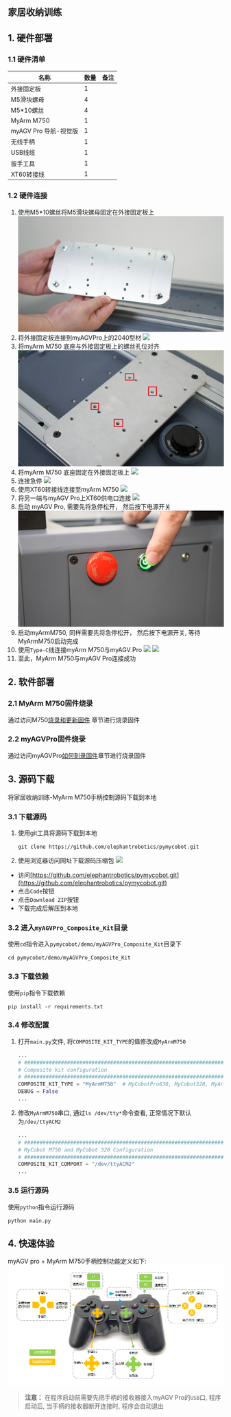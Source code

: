 ## 家居收纳训练

## 1. 硬件部署

### 1.1 硬件清单

| 名称                | 数量 | 备注 |
|-------------------|----|----|
| 外接固定板             | 1  |    |
| M5滑块螺母            | 4  |    |
| M5*10螺丝           | 4  |    |
| MyArm M750        | 1  |    |
| myAGV Pro 导航-视觉版	 | 1  |
| 无线手柄	             | 1  |
| USB线缆	            | 1  |
| 扳手工具	             | 1  |
| XT60转接线	          | 1  |

### 1.2 硬件连接

1. 使用M5*10螺丝将M5滑块螺母固定在外接固定板上
   ![](../resources/7-ExamplesRobotsUsing/7.1/DSC03253.JPG)
2. 将外接固定板连接到myAGVPro上的2040型材
   ![](../resources/7-ExamplesRobotsUsing/7.1/DSC03257.JPG)
3. 将myArm M750 底座与外接固定板上的螺丝孔位对齐
   ![](../resources/7-ExamplesRobotsUsing/7.1/img.png)
4. 将myArm M750 底座固定在外接固定板上
   ![](../resources/7-ExamplesRobotsUsing/7.1/DSC03279.JPG)
5. 连接急停
   ![](../resources/7-ExamplesRobotsUsing/7.1/DSC03294.JPG)
6. 使用XT60转接线连接至myArm M750
   ![](../resources/7-ExamplesRobotsUsing/7.1/DSC03286.JPG)
7. 将另一端与myAGV Pro上XT60供电口连接
   ![](../resources/7-ExamplesRobotsUsing/7.1/DSC03287.JPG)
8. 启动 myAGV Pro, 需要先将急停松开， 然后按下电源开关
   ![](../resources/7-ExamplesRobotsUsing/7.1/DSC03288.png)
9. 启动myArmM750, 同样需要先将急停松开， 然后按下电源开关, 等待MyArmM750启动完成
10. 使用`Type-C`线连接myArm M750与myAGV Pro
    ![](../resources/7-ExamplesRobotsUsing/7.1/DSC03289.JPG)
    ![](../resources/7-ExamplesRobotsUsing/7.1/DSC03290.JPG)
11. 至此，MyArm M750与myAGV Pro连接成功

## 2. 软件部署

### 2.1 MyArm M750固件烧录

通过访问M750[烧录和更新固件](https://docs.elephantrobotics.com/docs/myarm-master_750-cn/4-FunctionsAndApplications/5-BasicFunctions/5.2-SoftwareUsageInstructions/5.2.3-flash_firmwares.html)
章节进行烧录固件

### 2.2 myAGVPro固件烧录

通过访问myAGVPro[如何刻录固件](../5-BasicApplication/5.3-FirmwareUse/5.3.2-HowToBurnFirmware.md)章节进行烧录固件

## 3. 源码下载
将家居收纳训练-MyArm M750手柄控制源码下载到本地
### 3.1 下载源码
1. 使用git工具将源码下载到本地
   ```shell
   git clone https://github.com/elephantrobotics/pymycobot.git
   ````
2. 使用浏览器访问网址下载源码压缩包
![](../resources/7-ExamplesRobotsUsing/PymycobotDownloadZIP.png)
- 访问[https://github.com/elephantrobotics/pymycobot.git](https://github.com/elephantrobotics/pymycobot.git)
- 点击`Code`按钮
- 点击`Download ZIP`按钮
- 下载完成后解压到本地

### 3.2 进入`myAGVPro_Composite_Kit`目录

使用`cd`指令进入`pymycobot/demo/myAGVPro_Composite_Kit`目录下

```shell
cd pymycobot/demo/myAGVPro_Composite_Kit
```

### 3.3 下载依赖

使用`pip`指令下载依赖

```shell
pip install -r requirements.txt
```

### 3.4 修改配置

1. 打开`main.py`文件, 将`COMPOSITE_KIT_TYPE`的值修改成`MyArmM750`

    ```python
    ...
    # ##############################################################################################
    # Composite kit configuration
    # ##############################################################################################
    COMPOSITE_KIT_TYPE = "MyArmM750"  # MyCobotPro630, MyCobot320, MyArmM750, Undefined
    DEBUG = False
    ...
    ```

2. 修改`MyArmM750`串口, 通过`ls /dev/tty*`命令查看, 正常情况下默认为`/dev/ttyACM2`

    ```python
    ...
    # ##############################################################################################
    # MyCobot M750 and MyCobot 320 Configuration
    # ##############################################################################################
    COMPOSITE_KIT_COMPORT = "/dev/ttyACM2"
    ...
    ```
   
### 3.5 运行源码

使用`python`指令运行源码

```shell
python main.py
```

## 4. 快速体验
myAGV pro + MyArm M750手柄控制功能定义如下:
![](../resources/7-ExamplesRobotsUsing/Handle.png)

> **注意：** 在程序启动前需要先把手柄的接收器接入myAGV Pro的`USB`口, 程序启动后, 当手柄的接收器断开连接时, 程序会自动退出

